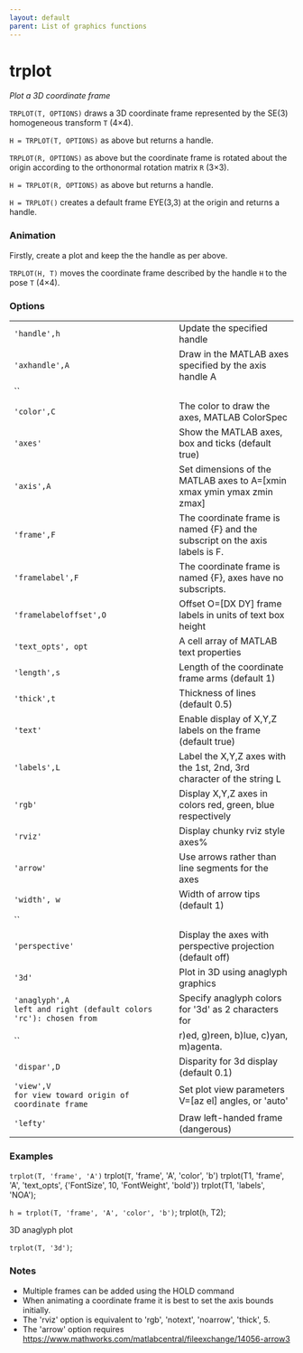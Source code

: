 ```yaml
---
layout: default
parent: List of graphics functions
---
```

# trplot
_Plot a 3D coordinate frame_


```TRPLOT(T, OPTIONS)``` draws a 3D coordinate frame represented by the SE(3) homogeneous
transform `T` (4&times;4).


```H = TRPLOT(T, OPTIONS)``` as above but returns a handle.


```TRPLOT(R, OPTIONS)``` as above but the coordinate frame is rotated about the
origin according to the orthonormal rotation matrix `R` (3&times;3).


```H = TRPLOT(R, OPTIONS)``` as above but returns a handle.


```H = TRPLOT()``` creates a default frame EYE(3,3) at the origin and returns a
handle.
### Animation


Firstly, create a plot and keep the the handle as per above.


```TRPLOT(H, T)``` moves the coordinate frame described by the handle `H` to
the pose `T` (4&times;4).
### Options

| | |
|---|---|
| `'handle',h` | Update the specified handle |
| `'axhandle',A` | Draw in the MATLAB axes specified by the axis handle A |
| `` |  |
| `'color',C` | The color to draw the axes, MATLAB ColorSpec |
| `'axes'` | Show the MATLAB axes, box and ticks (default true) |
| `'axis',A` | Set dimensions of the MATLAB axes to A=[xmin xmax ymin ymax zmin zmax] |
| `'frame',F` | The coordinate frame is named {F} and the subscript on the axis labels is F. |
| `'framelabel',F` | The coordinate frame is named {F}, axes have no subscripts. |
| `'framelabeloffset',O` | Offset O=[DX DY] frame labels in units of text box height |
| `'text_opts', opt` | A cell array of MATLAB text properties |
| `'length',s` | Length of the coordinate frame arms (default 1) |
| `'thick',t` | Thickness of lines (default 0.5) |
| `'text'` | Enable display of X,Y,Z labels on the frame (default true) |
| `'labels',L` | Label the X,Y,Z axes with the 1st, 2nd, 3rd character of the string L |
| `'rgb'` | Display X,Y,Z axes in colors red, green, blue respectively |
| `'rviz'` | Display chunky rviz style axes% |
| `'arrow'` | Use arrows rather than line segments for the axes |
| `'width', w` | Width of arrow tips (default 1) |
| `` |  |
| `'perspective'` | Display the axes with perspective projection (default off) |
| `'3d'` | Plot in 3D using anaglyph graphics |
| `'anaglyph',A                         left and right (default colors 'rc'): chosen from` | Specify anaglyph colors for '3d' as 2 characters for |
| `` | r)ed, g)reen, b)lue, c)yan, m)agenta. |
| `'dispar',D` | Disparity for 3d display (default 0.1) |
| `'view',V                         for view toward origin of coordinate frame` | Set plot view parameters V=[az el] angles, or 'auto' |
| `'lefty'` | Draw left-handed frame (dangerous) |


### Examples


```trplot(T, 'frame', 'A')```
trplot(`T`, 'frame', 'A', 'color', 'b')
trplot(T1, 'frame', 'A', 'text_opts', {'FontSize', 10, 'FontWeight', 'bold'})
trplot(T1, 'labels', 'NOA');


```h = trplot(T, 'frame', 'A', 'color', 'b')```;
trplot(`h`, T2);


3D anaglyph plot


```trplot(T, '3d')```;
### Notes
* Multiple frames can be added using the HOLD command
* When animating a coordinate frame it is best to set the axis bounds initially.
* The 'rviz' option is equivalent to 'rgb', 'notext', 'noarrow',    'thick', 5.
* The 'arrow' option requires https://www.mathworks.com/matlabcentral/fileexchange/14056-arrow3

